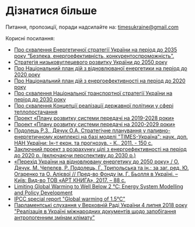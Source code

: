 # Дізнатися більше

Питання, пропозиції, поради надсилайте на: timesukraine@gmail.com

Корисні посилання:
- [Про схвалення Енергетичної стратегії України на період до 2035 року “Безпека, енергоефективність, конкурентоспроможність”.](https://zakon.rada.gov.ua/laws/show/605-2017-%D1%80)
- [Стратегія низьковуглецевого розвитку України до 2050 року](https://menr.gov.ua/files/docs/Proekt/LEDS_ua_last.pdf)
- [Про Національний план дій з відновлюваної енергетики на період до 2020 року](https://zakon.rada.gov.ua/laws/show/902-2014-%D1%80)
- [Про Національний план дій з енергоефективності на період до 2020 року](https://zakon.rada.gov.ua/laws/show/1228-2015-%D1%80)
- [Про схвалення Національної транспортної стратегії України на період до 2030 року](https://zakon.rada.gov.ua/laws/show/430-2018-%D1%80)
- [Про схвалення Концепції реалізації державної політики у сфері теплопостачання](https://zakon.rada.gov.ua/laws/show/569-2017-%D1%80)
- [Проект «Плану розвитку системи передачі на 2019-2028 роки»](https://ua.energy/wp-content/uploads/2019/03/Plan-rozvytku-systemy-peredachi-19-28.pdf)
- [Проект «Плану розвитку системи передачі на 2020-2029 роки»](https://ua.energy/wp-content/uploads/2019/03/Plan-rozvytku-systemy-peredachi-20-29.pdf)
- [Подолець Р.З., Дячук О.А. Стратегічне планування у паливно-енергетичному комплексі на базі моделі "TIMES-Україна": наук. доп. НАН України; Ін-т екон. та прогнозув. - К., 2011. - 150 с.](https://www.google.com/url?sa=t&rct=j&q=&esrc=s&source=web&cd=6&cad=rja&uact=8&ved=2ahUKEwjp-b7h_O7iAhUw_CoKHcbADtQQFjAFegQIABAC&url=http%3A%2F%2Fief.org.ua%2Fdocs%2Fsr%2FNaukDop(PodoletsDiachuk)2011.pdf&usg=AOvVaw2vyPiR8Cw9MGP85Rg4gRxc)
- [Заключний проект з розрахунку цілі з енергоефективності на період до 2020 р. (включаючи перспективу до 2030 р.)](http://saee.gov.ua/sites/default/files/Draft%20EED%20Targets_Final.pdf)
- [«Перехід України на відновлювану енергетику до 2050 року» / О. Дячук, М. Чепелєв, Р. Подолець, Г. Трипольська та ін.; за заг. ред. Ю. Огаренко та О. Алієвої // Пред-во Фонду ім. Г. Бьолля в Україні. – Київ: Вид-во ТОВ «АРТ КНИГА», 2017. – 88 с.](https://ua.boell.org/uk/2017/10/24/perehid-ukrayini-na-vidnovlyuvanu-energetiku-do-2050-r)
- [Limiting Global Warming to Well Below 2 °C: Energy System Modelling and Policy Development](https://link.springer.com/book/10.1007%2F978-3-319-74424-7)
- [IPCC special report "Global warming of 1.5°C"](https://www.ipcc.ch/sr15/about/content-map/)
- [Парламентські слухання у Верховній Раді України 4 липня 2018 року "Реалізація в Україні міжнародних документів щодо запобігання антропогенним змінам клімату"](https://www.youtube.com/watch?v=8PhKaq4eZ4k)
